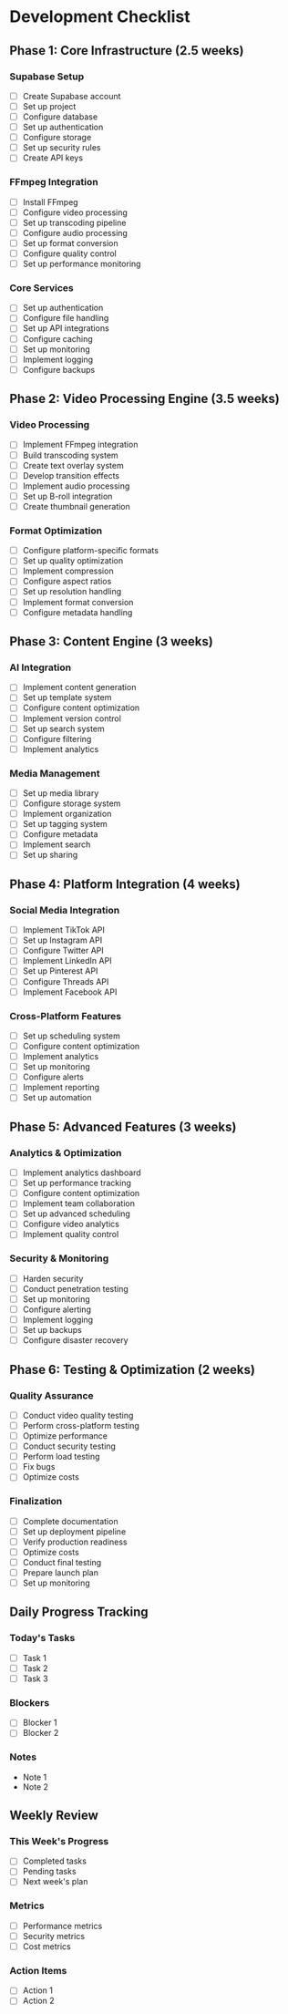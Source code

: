 # Development Checklist

## Phase 1: Core Infrastructure (2.5 weeks)

### Supabase Setup
- [ ] Create Supabase account
- [ ] Set up project
- [ ] Configure database
- [ ] Set up authentication
- [ ] Configure storage
- [ ] Set up security rules
- [ ] Create API keys

### FFmpeg Integration
- [ ] Install FFmpeg
- [ ] Configure video processing
- [ ] Set up transcoding pipeline
- [ ] Configure audio processing
- [ ] Set up format conversion
- [ ] Configure quality control
- [ ] Set up performance monitoring

### Core Services
- [ ] Set up authentication
- [ ] Configure file handling
- [ ] Set up API integrations
- [ ] Configure caching
- [ ] Set up monitoring
- [ ] Implement logging
- [ ] Configure backups

## Phase 2: Video Processing Engine (3.5 weeks)

### Video Processing
- [ ] Implement FFmpeg integration
- [ ] Build transcoding system
- [ ] Create text overlay system
- [ ] Develop transition effects
- [ ] Implement audio processing
- [ ] Set up B-roll integration
- [ ] Create thumbnail generation

### Format Optimization
- [ ] Configure platform-specific formats
- [ ] Set up quality optimization
- [ ] Implement compression
- [ ] Configure aspect ratios
- [ ] Set up resolution handling
- [ ] Implement format conversion
- [ ] Configure metadata handling

## Phase 3: Content Engine (3 weeks)

### AI Integration
- [ ] Implement content generation
- [ ] Set up template system
- [ ] Configure content optimization
- [ ] Implement version control
- [ ] Set up search system
- [ ] Configure filtering
- [ ] Implement analytics

### Media Management
- [ ] Set up media library
- [ ] Configure storage system
- [ ] Implement organization
- [ ] Set up tagging system
- [ ] Configure metadata
- [ ] Implement search
- [ ] Set up sharing

## Phase 4: Platform Integration (4 weeks)

### Social Media Integration
- [ ] Implement TikTok API
- [ ] Set up Instagram API
- [ ] Configure Twitter API
- [ ] Implement LinkedIn API
- [ ] Set up Pinterest API
- [ ] Configure Threads API
- [ ] Implement Facebook API

### Cross-Platform Features
- [ ] Set up scheduling system
- [ ] Configure content optimization
- [ ] Implement analytics
- [ ] Set up monitoring
- [ ] Configure alerts
- [ ] Implement reporting
- [ ] Set up automation

## Phase 5: Advanced Features (3 weeks)

### Analytics & Optimization
- [ ] Implement analytics dashboard
- [ ] Set up performance tracking
- [ ] Configure content optimization
- [ ] Implement team collaboration
- [ ] Set up advanced scheduling
- [ ] Configure video analytics
- [ ] Implement quality control

### Security & Monitoring
- [ ] Harden security
- [ ] Conduct penetration testing
- [ ] Set up monitoring
- [ ] Configure alerting
- [ ] Implement logging
- [ ] Set up backups
- [ ] Configure disaster recovery

## Phase 6: Testing & Optimization (2 weeks)

### Quality Assurance
- [ ] Conduct video quality testing
- [ ] Perform cross-platform testing
- [ ] Optimize performance
- [ ] Conduct security testing
- [ ] Perform load testing
- [ ] Fix bugs
- [ ] Optimize costs

### Finalization
- [ ] Complete documentation
- [ ] Set up deployment pipeline
- [ ] Verify production readiness
- [ ] Optimize costs
- [ ] Conduct final testing
- [ ] Prepare launch plan
- [ ] Set up monitoring

## Daily Progress Tracking

### Today's Tasks
- [ ] Task 1
- [ ] Task 2
- [ ] Task 3

### Blockers
- [ ] Blocker 1
- [ ] Blocker 2

### Notes
- Note 1
- Note 2

## Weekly Review

### This Week's Progress
- [ ] Completed tasks
- [ ] Pending tasks
- [ ] Next week's plan

### Metrics
- [ ] Performance metrics
- [ ] Security metrics
- [ ] Cost metrics

### Action Items
- [ ] Action 1
- [ ] Action 2 